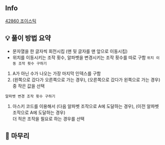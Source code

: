## Info
[42860 조이스틱](https://school.programmers.co.kr/learn/courses/30/lessons/42860)

## 💡 풀이 방법 요약
- 문자열을 한 글자씩 회전시킴 (맨 뒷 글자를 맨 앞으로 이동시킴)
- 위치를 이동시키는 조작 횟수, 알파벳을 변경시키는 조작 횟수를 따로 구함
`위치 이동 조작 횟수 구하기`
1. A가 아닌 수가 나오는 가장 마지막 인덱스를 구함
2. (왼쪽으로 갔다가 오른쪽으로 가는 경우), (오른쪽으로 갔다가 왼쪽으로 가는 경우) 중 작은 값을 선택

`알파벳 변경 조작 횟수 구하기`
1. 아스키 코드를 이용해서 (다음 알파벳 조작으로 A에 도달하는 경우), (이전 알파벳 조작으로 A에 도달하는 경우)  
    더 적은 조작을 필요로 하는 경우를 선택

## 🙂 마무리

